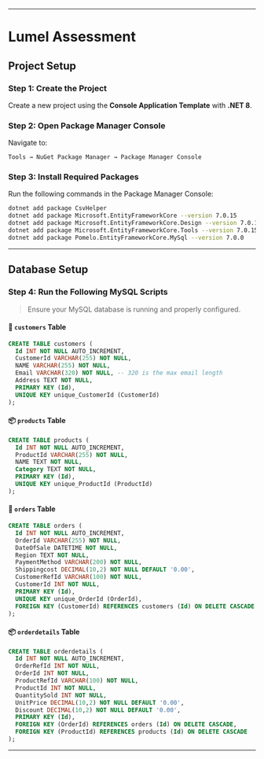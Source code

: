 
---

# Lumel Assessment

## Project Setup

### Step 1: Create the Project

Create a new project using the **Console Application Template** with **.NET 8**.

### Step 2: Open Package Manager Console

Navigate to:

```
Tools → NuGet Package Manager → Package Manager Console
```

### Step 3: Install Required Packages

Run the following commands in the Package Manager Console:

```bash
dotnet add package CsvHelper
dotnet add package Microsoft.EntityFrameworkCore --version 7.0.15
dotnet add package Microsoft.EntityFrameworkCore.Design --version 7.0.15
dotnet add package Microsoft.EntityFrameworkCore.Tools --version 7.0.15
dotnet add package Pomelo.EntityFrameworkCore.MySql --version 7.0.0
```

---

## Database Setup

### Step 4: Run the Following MySQL Scripts

> Ensure your MySQL database is running and properly configured.

#### 🧾 `customers` Table

```sql
CREATE TABLE customers (
  Id INT NOT NULL AUTO_INCREMENT,
  CustomerId VARCHAR(255) NOT NULL,
  NAME VARCHAR(255) NOT NULL,
  Email VARCHAR(320) NOT NULL, -- 320 is the max email length
  Address TEXT NOT NULL,
  PRIMARY KEY (Id),
  UNIQUE KEY unique_CustomerId (CustomerId)
);
```

#### 📦 `products` Table

```sql
CREATE TABLE products (
  Id INT NOT NULL AUTO_INCREMENT,
  ProductId VARCHAR(255) NOT NULL,
  NAME TEXT NOT NULL,
  Category TEXT NOT NULL,
  PRIMARY KEY (Id),
  UNIQUE KEY unique_ProductId (ProductId)
);
```

#### 🧾 `orders` Table

```sql
CREATE TABLE orders (
  Id INT NOT NULL AUTO_INCREMENT,
  OrderId VARCHAR(255) NOT NULL,
  DateOfSale DATETIME NOT NULL,
  Region TEXT NOT NULL,
  PaymentMethod VARCHAR(200) NOT NULL,
  Shippingcost DECIMAL(10,2) NOT NULL DEFAULT '0.00',
  CustomerRefId VARCHAR(100) NOT NULL,
  CustomerId INT NOT NULL,
  PRIMARY KEY (Id),
  UNIQUE KEY unique_OrderId (OrderId),
  FOREIGN KEY (CustomerId) REFERENCES customers (Id) ON DELETE CASCADE
);
```

#### 📦 `orderdetails` Table

```sql
CREATE TABLE orderdetails (
  Id INT NOT NULL AUTO_INCREMENT,
  OrderRefId INT NOT NULL,
  OrderId INT NOT NULL,
  ProductRefId VARCHAR(100) NOT NULL,
  ProductId INT NOT NULL,
  QuantitySold INT NOT NULL,
  UnitPrice DECIMAL(10,2) NOT NULL DEFAULT '0.00',
  Discount DECIMAL(10,2) NOT NULL DEFAULT '0.00',
  PRIMARY KEY (Id),
  FOREIGN KEY (OrderId) REFERENCES orders (Id) ON DELETE CASCADE,
  FOREIGN KEY (ProductId) REFERENCES products (Id) ON DELETE CASCADE
);
```

---

